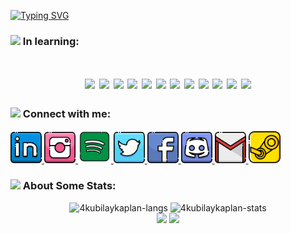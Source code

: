 [![Typing SVG](https://readme-typing-svg.herokuapp.com?font=Architects+Daughter&size=30&duration=4002&width=650&lines=+Software+Developer;Philomath%2C+Epicurean+and+Refined;I'm+interested+in+mobile+and+web+programming)](https://git.io/typing-svg)
<h3> <img src="https://media3.giphy.com/media/VwpUzkkZRTkEv8N99L/giphy.gif?cid=ecf05e479qaf2hbs52wxfdgo8vye9sfas9euu9g21d7zxwwp&rid=giphy.gif" width="40px"> In learning:</h3>
<h1 align="center"><a> <img src="https://media3.giphy.com/media/ln7z2eWriiQAllfVcn/200w.webp" width="120"> </a>
<a> <img src="https://i.giphy.com/media/LMt9638dO8dftAjtco/200.webp" width="120"> </a>
<a> <img src="https://i.giphy.com/media/IdyAQJVN2kVPNUrojM/200.webp" width="120"" width="120"> </a>
<a> <img src="https://i.giphy.com/media/UQJlZ2OcaCA2RLfGiZ/200.webp" width="120"> </a>
<a> <img src="https://i.giphy.com/media/XAxylRMCdpbEWUAvr8/200.webp" width="120"> </a>
<a> <img src="https://i.giphy.com/media/fsEaZldNC8A1PJ3mwp/200.webp" width="120"> </a>
<a> <img src="https://i.giphy.com/media/Sr8xDpMwVKOHUWDVRD/200.webp" width="120"> </a>
<a> <img src="https://i.giphy.com/media/kdFc8fubgS31b8DsVu/200.webp" width="120"> </a>
<a> <img src="https://i.giphy.com/media/VgGthkhUvGgOit7Y9i/200.webp" width="120"> </a>
<a> <img src="https://i.giphy.com/media/eNAsjO55tPbgaor7ma/200.webp" width="120"> </a>
<a> <img src="https://i.giphy.com/media/KzJkzjggfGN5Py6nkT/200.webp" width="120"> </a>  
<a> <img src="https://i.giphy.com/media/kH1DBkPNyZPOk0BxrM/100.webp" width="120"> </a>
</h1>
<h3> <img src="https://media2.giphy.com/media/QssGEmpkyEOhBCb7e1/giphy.gif?cid=ecf05e47a0n3gi1bfqntqmob8g9aid1oyj2wr3ds3mg700bl&rid=giphy.gif" width="40px"> Connect with me:</h3>

<a href="https://www.linkedin.com/in/kubilay-kaplan-1b3562232/">
  <img alt="Linkedin" width="50px" src="https://github.com/4kubilaykaplan/4kubilaykaplan/blob/master/icons/linkedin.png" /> 

<a href="https://www.instagram.com/kubilaykaplan__">
  <img alt="Instagram" width="50px" src="https://github.com/4kubilaykaplan/4kubilaykaplan/blob/master/icons/instagram.png" />

<a href="https://open.spotify.com/user/kubilay91?si=5089249460874cd1">
  <img alt="Spotify" width="53px" src="https://github.com/4kubilaykaplan/4kubilaykaplan/blob/master/icons/spotify.png" />
</a>
<a href="https://twitter.com/sensazi0ne__">
  <img alt="Twitter" width="50px" src="https://github.com/4kubilaykaplan/4kubilaykaplan/blob/master/icons/twitter.png"/>
</a>
<a href="https://www.facebook.com/kubilay.kaplan.7568">
  <img alt="Facebook" width="50px" src="https://github.com/4kubilaykaplan/4kubilaykaplan/blob/master/icons/facebook.png" />
</a>  
<a href="discordapp.com/users/722124917558083664">
  <img alt="Discord" width="50px" src="https://github.com/4kubilaykaplan/4kubilaykaplan/blob/master/icons/discord.png" />
</a>  
<a href="mailto:4kubilaykaplan@gmail.com?subject=[GitHub]%20🔥%20profile%20contact&body=Hello">
  <img alt="GMail" width="50px" src="https://github.com/4kubilaykaplan/4kubilaykaplan/blob/master/icons/gmail.png" />
</a>  
<a href="https://steamcommunity.com/profiles/76561198170997113/">
  <img alt="Steam" width="51px" src="https://github.com/4kubilaykaplan/4kubilaykaplan/blob/master/icons/steam2.png" />
</a> 
<br>

<h3> <img src="https://media0.giphy.com/media/cNZqrH5IzOG0xrlWks/giphy.gif" width="50px"> About Some Stats:</h3> 
<div align="center">
<img height="150em" src="https://github-readme-stats.vercel.app/api/top-langs/?username=4kubilaykaplan&layout=compact&show_icon=true&theme=algolia" alt="4kubilaykaplan-langs"/>
<img height="150em" src="https://github-readme-stats.vercel.app/api/?username=4kubilaykaplan&layout=compact&show_icon=true&theme=algolia" alt="4kubilaykaplan-stats"/>
</div>
<div align="center">
  <img src="http://github-readme-streak-stats.herokuapp.com?user=4kubilaykaplan&theme=algolia&background=0d1117&hide_border=true" />
  <img src="https://activity-graph.herokuapp.com/graph?username=4kubilaykaplan&theme=react-dark"/>
  <!-- <img src="https://peaceful-beyond-61134.herokuapp.com/graph?username=4kubilaykaplan&theme=react-dark"/> -->
</div>
  
